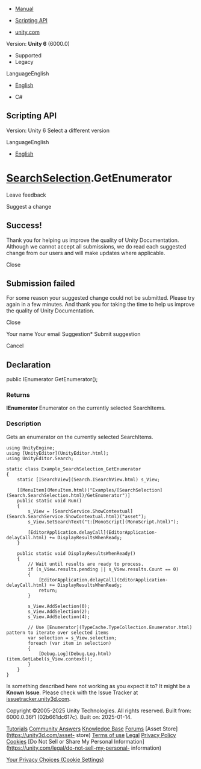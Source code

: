 [ ]()

  * [Manual](../Manual/index.html)
  * [Scripting API](../ScriptReference/index.html)

  * [unity.com](https://unity.com/)

Version: **Unity 6** (6000.0)

  * Supported
  * Legacy

LanguageEnglish

  * [English]()

  * C#

[ ](https://docs.unity3d.com)

## Scripting API

Version: Unity 6 Select a different version

LanguageEnglish

  * [English]()

#  [SearchSelection](Search.SearchSelection.html).GetEnumerator

Leave feedback

Suggest a change

## Success!

Thank you for helping us improve the quality of Unity Documentation. Although
we cannot accept all submissions, we do read each suggested change from our
users and will make updates where applicable.

Close

## Submission failed

For some reason your suggested change could not be submitted. Please <a>try
again</a> in a few minutes. And thank you for taking the time to help us
improve the quality of Unity Documentation.

Close

Your name Your email Suggestion* Submit suggestion

Cancel

[ ]()

## Declaration

public IEnumerator<SearchItem> GetEnumerator();

### Returns

**IEnumerator <SearchItem>** Enumerator on the currently selected SearchItems.

### Description

Gets an enumerator on the currently selected SearchItems.

    
    
    using UnityEngine;
    using [UnityEditor](UnityEditor.html);
    using UnityEditor.Search;
    
    static class Example_SearchSelection_GetEnumerator
    {
        static [ISearchView](Search.ISearchView.html) s_View;
    
        [[MenuItem](MenuItem.html)("Examples/[SearchSelection](Search.SearchSelection.html)/GetEnumerator")]
        public static void Run()
        {
            s_View = [SearchService.ShowContextual](Search.SearchService.ShowContextual.html)("asset");
            s_View.SetSearchText("t:[MonoScript](MonoScript.html)");
    
            [EditorApplication.delayCall](EditorApplication-delayCall.html) += DisplayResultsWhenReady;
        }
    
        public static void DisplayResultsWhenReady()
        {
            // Wait until results are ready to process.
            if (s_View.results.pending || s_View.results.Count == 0)
            {
                [EditorApplication.delayCall](EditorApplication-delayCall.html) += DisplayResultsWhenReady;
                return;
            }
    
            s_View.AddSelection(0);
            s_View.AddSelection(2);
            s_View.AddSelection(4);
    
            // Use [Enumerator](TypeCache.TypeCollection.Enumerator.html) pattern to iterate over selected items
            var selection = s_View.selection;
            foreach (var item in selection)
            {
                [Debug.Log](Debug.Log.html)(item.GetLabel(s_View.context));
            }
        }
    }
    

Is something described here not working as you expect it to? It might be a
**Known Issue**. Please check with the Issue Tracker at
[issuetracker.unity3d.com](https://issuetracker.unity3d.com).

Copyright ©2005-2025 Unity Technologies. All rights reserved. Built from:
6000.0.36f1 (02b661dc617c). Built on: 2025-01-14.

[Tutorials](https://unity3d.com/learn) [Community
Answers](https://answers.unity3d.com) [Knowledge
Base](https://support.unity3d.com/hc/en-us)
[Forums](https://forum.unity3d.com) [Asset Store](https://unity3d.com/asset-
store) [Terms of use](https://docs.unity3d.com/Manual/TermsOfUse.html)
[Legal](https://unity.com/legal) [Privacy
Policy](https://unity.com/legal/privacy-policy)
[Cookies](https://unity.com/legal/cookie-policy) [Do Not Sell or Share My
Personal Information](https://unity.com/legal/do-not-sell-my-personal-
information)

[Your Privacy Choices (Cookie Settings)](javascript:void\(0\);)

